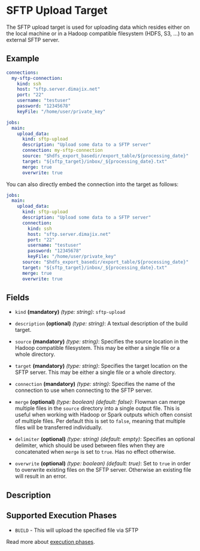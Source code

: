 # SFTP Upload Target
The SFTP upload target is used for uploading data which resides either on the local machine or
in a Hadoop compatible filesystem (HDFS, S3, ...) to an external SFTP server.

## Example
```yaml
connections:
  my-sftp-connection:
    kind: ssh
    host: "sftp.server.dimajix.net"
    port: "22"
    username: "testuser"
    password: "12345678"
    keyFile: "/home/user/private_key"

jobs:
  main:
    upload_data:
      kind: sftp-upload
      description: "Upload some data to a SFTP server"
      connection: my-sftp-connection
      source: "$hdfs_export_basedir/export_table/${processing_date}"
      target: "${sftp_target}/inbox/_${processing_date}.txt"
      merge: true
      overwrite: true
```
You can also directly embed the connection into the target as follows:
```yaml
jobs:
  main:
    upload_data:
      kind: sftp-upload
      description: "Upload some data to a SFTP server"
      connection:
        kind: ssh
        host: "sftp.server.dimajix.net"
        port: "22"
        username: "testuser"
        password: "12345678"
        keyFile: "/home/user/private_key"
      source: "$hdfs_export_basedir/export_table/${processing_date}"
      target: "${sftp_target}/inbox/_${processing_date}.txt"
      merge: true
      overwrite: true
```


## Fields
* `kind` **(mandatory)** *(type: string)*: `sftp-upload`

* `description` **(optional)** *(type: string)*: 
A textual description of the build target.

* `source` **(mandatory)** *(type: string)*:
Specifies the source location in the Hadoop compatible filesystem. This may be either a single
file or a whole directory.

* `target` **(mandatory)** *(type: string)*:
Specifies the target location on the SFTP server. This may be either a single file or a whole 
directory.

* `connection` **(mandatory)** *(type: string)*:
Specifies the name of the connection to use when connecting to the SFTP server.

* `merge` **(optional)** *(type: boolean)* *(default: false)*:
Flowman can merge multiple files in the `source` directory into a single output file. This is
useful when working with Hadoop or Spark outputs which often consist of multiple files. Per
default this is set to `false`, meaning that multiple files will be transferred individually.

* `delimiter` **(optional)** *(type: string)* *(default: empty)*:
Specifies an optional delimiter, which should be used between files when they are concatenated
when `merge` is set to `true`. Has no effect otherwise.

* `overwrite` **(optional)** *(type: boolean)* *(default: true)*:
Set to `true` in order to overwrite existing files on the SFTP server. Otherwise an existing
file will result in an error.

## Description


## Supported Execution Phases
* `BUILD` - This will upload the specified file via SFTP

Read more about [execution phases](../../lifecycle.md).
